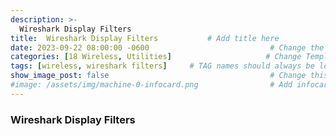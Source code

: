 ```yaml
---
description: >-
  Wireshark Display Filters
title:  Wireshark Display Filters           # Add title here
date: 2023-09-22 08:00:00 -0600                           # Change the date to match completion date
categories: [18 Wireless, Utilities]                     # Change Templates to Writeup
tags: [wireless, wireshark filters]     # TAG names should always be lowercase; replace template with writeup, and add relevant tags
show_image_post: false                                    # Change this to true
#image: /assets/img/machine-0-infocard.png                # Add infocard image here for post preview image
---
```


### Wireshark Display Filters


